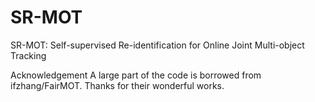 # SR-MOT
SR-MOT: Self-supervised Re-identification for Online Joint Multi-object Tracking

Acknowledgement
A large part of the code is borrowed from ifzhang/FairMOT. Thanks for their wonderful works.

